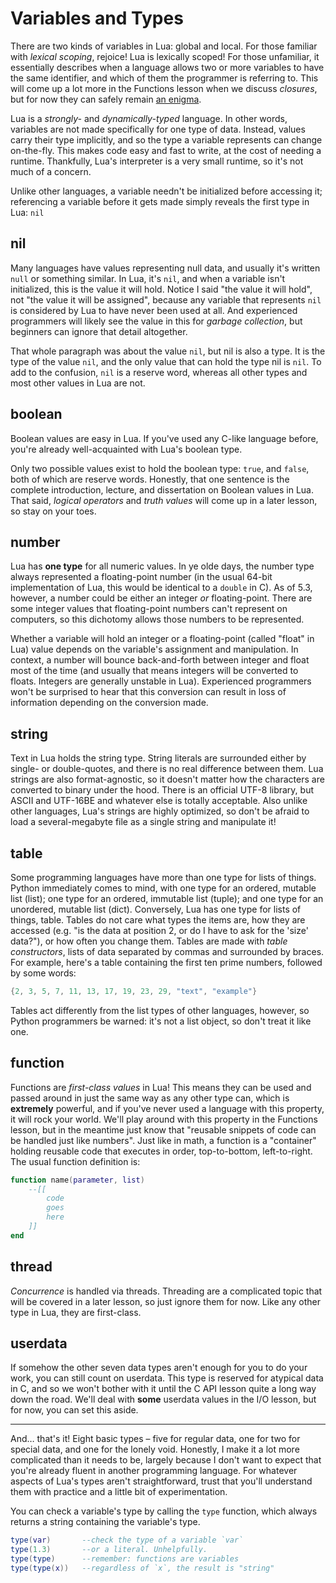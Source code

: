# Variables and Types
There are two kinds of variables in Lua: global and local. For those familiar with *lexical scoping*, rejoice! Lua is lexically scoped! For those unfamiliar, it essentially describes when a language allows two or more variables to have the same identifier, and which of them the programmer is referring to. This will come up a lot more in the Functions lesson when we discuss *closures*, but for now they can safely remain [an enigma](https://youtu.be/KNZSXnrbs_k).

Lua is a *strongly-* and *dynamically-typed* language. In other words, variables are not made specifically for one type of data. Instead, values carry their type implicitly, and so the type a variable represents can change on-the-fly. This makes code easy and fast to write, at the cost of needing a runtime. Thankfully, Lua's interpreter is a very small runtime, so it's not much of a concern.

Unlike other languages, a variable needn't be initialized before accessing it; referencing a variable before it gets made simply reveals the first type in Lua: `nil`

## nil
Many languages have values representing null data, and usually it's written `null` or something similar. In Lua, it's `nil`, and when a variable isn't initialized, this is the value it will hold. Notice I said "the value it will hold", not "the value it will be assigned", because any variable that represents `nil` is considered by Lua to have never been used at all. And experienced programmers will likely see the value in this for *garbage collection*, but beginners can ignore that detail altogether.

That whole paragraph was about the value `nil`, but nil is also a type. It is the type of the value `nil`, and the only value that can hold the type nil is `nil`. To add to the confusion, `nil` is a reserve word, whereas all other types and most other values in Lua are not.

## boolean
Boolean values are easy in Lua. If you've used any C-like language before, you're already well-acquainted with Lua's boolean type.

Only two possible values exist to hold the boolean type: `true`, and `false`, both of which are reserve words. Honestly, that one sentence is the complete introduction, lecture, and dissertation on Boolean values in Lua. That said, *logical operators* and *truth values* will come up in a later lesson, so stay on your toes.

## number
Lua has **one type** for all numeric values. In ye olde days, the number type always represented a floating-point number (in the usual 64-bit implementation of Lua, this would be identical to a `double` in C). As of 5.3, however, a number could be either an integer *or* floating-point. There are some integer values that floating-point numbers can't represent on computers, so this dichotomy allows those numbers to be represented.

Whether a variable will hold an integer or a floating-point (called "float" in Lua) value depends on the variable's assignment and manipulation. In context, a number will bounce back-and-forth between integer and float most of the time (and usually that means integers will be converted to floats. Integers are generally unstable in Lua). Experienced programmers won't be surprised to hear that this conversion can result in loss of information depending on the conversion made.

## string
Text in Lua holds the string type. String literals are surrounded either by single- or double-quotes, and there is no real difference between them. Lua strings are also format-agnostic, so it doesn't matter how the characters are converted to binary under the hood. There is an official UTF-8 library, but ASCII and UTF-16BE and whatever else is totally acceptable. Also unlike other languages, Lua's strings are highly optimized, so don't be afraid to load a several-megabyte file as a single string and manipulate it!

## table
Some programming languages have more than one type for lists of things. Python immediately comes to mind, with one type for an ordered, mutable list (list); one type for an ordered, immutable list (tuple); and one type for an unordered, mutable list (dict). Conversely, Lua has one type for lists of things, table. Tables do not care what types the items are, how they are accessed (e.g. "is the data at position 2, or do I have to ask for the 'size' data?"), or how often you change them. Tables are made with *table constructors*, lists of data separated by commas and surrounded by braces. For example, here's a table containing the first ten prime numbers, followed by some words:

```lua
{2, 3, 5, 7, 11, 13, 17, 19, 23, 29, "text", "example"}
```

Tables act differently from the list types of other languages, however, so Python programmers be warned: it's not a list object, so don't treat it like one.

## function
Functions are *first-class values* in Lua! This means they can be used and passed around in just the same way as any other type can, which is **extremely** powerful, and if you've never used a language with this property, it will rock your world. We'll play around with this property in the Functions lesson, but in the meantime just know that "reusable snippets of code can be handled just like numbers". Just like in math, a function is a "container" holding reusable code that executes in order, top-to-bottom, left-to-right. The usual function definition is:

```lua
function name(parameter, list)
	--[[
		code
		goes
		here
	]]
end
```

## thread
*Concurrence* is handled via threads. Threading are a complicated topic that will be covered in a later lesson, so just ignore them for now. Like any other type in Lua, they are first-class.

## userdata
If somehow the other seven data types aren't enough for you to do your work, you can still count on userdata. This type is reserved for atypical data in C, and so we won't bother with it until the C API lesson quite a long way down the road. We'll deal with **some** userdata values in the I/O lesson, but for now, you can set this aside.

---

And… that's it! Eight basic types – five for regular data, one for two for special data, and one for the lonely void. Honestly, I make it a lot more complicated than it needs to be, largely because I don't want to expect that you're already fluent in another programming language. For whatever aspects of Lua's types aren't straightforward, trust that you'll understand them with practice and a little bit of experimentation.

You can check a variable's type by calling the `type` function, which always returns a string containing the variable's type.

```lua
type(var)		--check the type of a variable `var`
type(1.3)		--or a literal. Unhelpfully.
type(type)		--remember: functions are variables
type(type(x))	--regardless of `x`, the result is "string"
```